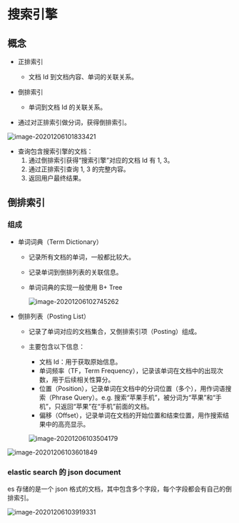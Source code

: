 # 搜索引擎



## 概念

- 正排索引

  - 文档 Id 到文档内容、单词的关联关系。

- 倒排索引
  - 单词到文档 Id 的关联关系。

- 通过对正排索引做分词，获得倒排索引。

![image-20201206101833421](https://image-hosting.jellyfishmix.com/20201206101833.png)

- 查询包含搜索引擎的文档：
  1. 通过倒排索引获得“搜索引擎”对应的文档 Id 有 1, 3。
  2. 通过正排索引查询 1, 3 的完整内容。
  3. 返回用户最终结果。



## 倒排索引

### 组成

- 单词词典（Term Dictionary）

  - 记录所有文档的单词，一般都比较大。

  - 记录单词到倒排列表的关联信息。

  - 单词词典的实现一般使用 B+ Tree

    ![image-20201206102745262](https://image-hosting.jellyfishmix.com/20201206102745.png)

- 倒排列表（Posting List）

  - 记录了单词对应的文档集合，又倒排索引项（Posting）组成。

  - 主要包含以下信息：

    - 文档 Id：用于获取原始信息。
    - 单词频率（TF，Term Frequency），记录该单词在文档中的出现次数，用于后续相关性算分。
    - 位置（Position），记录单词在文档中的分词位置（多个），用作词语搜索（Phrase Query）。e.g. 搜索“苹果手机”，被分词为“苹果”和“手机”，只返回“苹果”在“手机”前面的文档。
    - 偏移（Offset），记录单词在文档的开始位置和结束位置，用作搜索结果中的高亮显示。

    ![image-20201206103504179](https://image-hosting.jellyfishmix.com/20201206103504.png)

![image-20201206103601849](https://image-hosting.jellyfishmix.com/20201206103601.png)

### elastic search 的 json document

es 存储的是一个 json 格式的文档，其中包含多个字段，每个字段都会有自己的倒排索引。

![image-20201206103919331](https://image-hosting.jellyfishmix.com/20201206103919.png)
